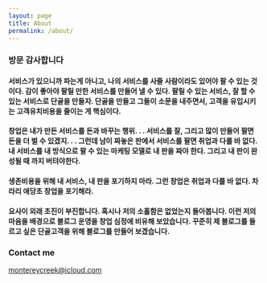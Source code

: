 ```yaml
---
layout: page
title: About
permalink: /about/
---
```



### 방문 감사합니다

#### 서비스가 있으니까 파는게 아니고, 나의 서비스를 사줄 사람이라도 있어야 팔 수 있는 것이다. 감이 좋아야 팔릴 만한 서비스를 만들어 낼 수 있다. 팔릴 수 있는 서비스, 잘 할 수 있는 서비스로 단골을 만들자. 단골을 만들고 그들이 소문을 내주면서, 고객을 유입시키는 고객유치비용을 줄이는 게 핵심이다.

#### 창업은 내가 만든 서비스를 돈과 바꾸는 행위. . .  서비스를 잘, 그리고 많이 만들어 팔면 돈을 더 벌 수 있겠지. . .   그런데 남이 짜놓은 판에서 서비스를 팔면 취업과 다를 바 없다. 내 서비스를 내 방식으로 팔 수 있는 마케팅 모델로 내 판을 짜야 한다. 그리고 내 판이 완성될 때 까지 버텨야한다.   

#### 생존비용을 위해 내 서비스, 내 판을 포기하지 마라. 그런 창업은 취업과 다를 바 없다. 차라리 애당초 창업을 포기해라.     

#### 요사이 외래 초진이 부진합니다. 혹시나 저의 소홀함은 없었는지 돌아봅니다. 이런 저의 마음을 배경으로 블로그 운영을 창업 심정에 비유해 보았습니다. 꾸준히 제 블로그를 들르고 싶은 단골고객을 위해 블로그를 만들어 보겠습니다.  


### Contact me

[montereycreek@icloud.com](mailto:montereycreek@icloud.com)
